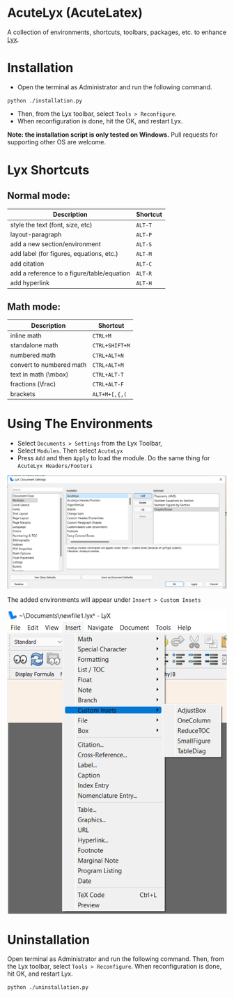 # AcuteLyx (AcuteLatex)

A collection of environments, shortcuts, toolbars, packages, etc. to enhance [Lyx](https://www.lyx.org/Download#toc3).

# Installation

- Open the terminal as Administrator and run the following command.
```
python ./installation.py
```
- Then, from the Lyx toolbar, select `Tools > Reconfigure`.
- When reconfiguration is done, hit the OK, and restart Lyx.

**Note: the installation script is only tested on Windows.** Pull requests for supporting other OS are welcome.

# Lyx Shortcuts

## Normal mode:

Description                                | Shortcut
-------------------------------------------|---------
style the text (font, size, etc)           | `ALT-T`
layout-paragraph                           | `ALT-P`
add a new section/environment              | `ALT-S`
add label (for figures, equations, etc.)   | `ALT-M`
add citation                               | `ALT-C`
add a reference to a figure/table/equation | `ALT-R`
add hyperlink                              | `ALT-H`

## Math mode:

Description              | Shortcut
-------------------------|---------------
inline math              | `CTRL+M`
standalone math          | `CTRL+SHIFT+M`
numbered math            | `CTRL+ALT+N`
convert to numbered math | `CTRL+ALT+M`
text in math (\\mbox)    | `CTRL+ALT-T`
fractions (\\frac)       | `CTRL+ALT-F`
brackets                 | `ALT+M+[,{,(`

# Using The Environments

- Select `Documents > Settings` from the Lyx Toolbar,
- Select `Modules`. Then select `AcuteLyx`
- Press `Add` and then `Apply` to load the module. Do the same thing for `AcuteLyx Headers/Footers`

![loading-modules](images/loading-modules.png)

The added environments will appear under `Insert > Custom Insets`

![Custom Insets](images/custom-insets.png)

# Uninstallation

Open terminal as Administrator and run the following command. Then, from the Lyx toolbar, select `Tools > Reconfigure`. When reconfiguration is done, hit OK, and restart Lyx.
```
python ./uninstallation.py
```
